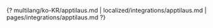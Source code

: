 {? multilang/ko-KR/apptilaus.md | localized/integrations/apptilaus.md | pages/integrations/apptilaus.md ?}
